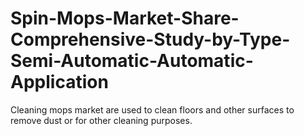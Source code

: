 # Spin-Mops-Market-Share-Comprehensive-Study-by-Type-Semi-Automatic-Automatic-Application
Cleaning mops market are used to clean floors and other surfaces to remove dust or for other cleaning purposes.
